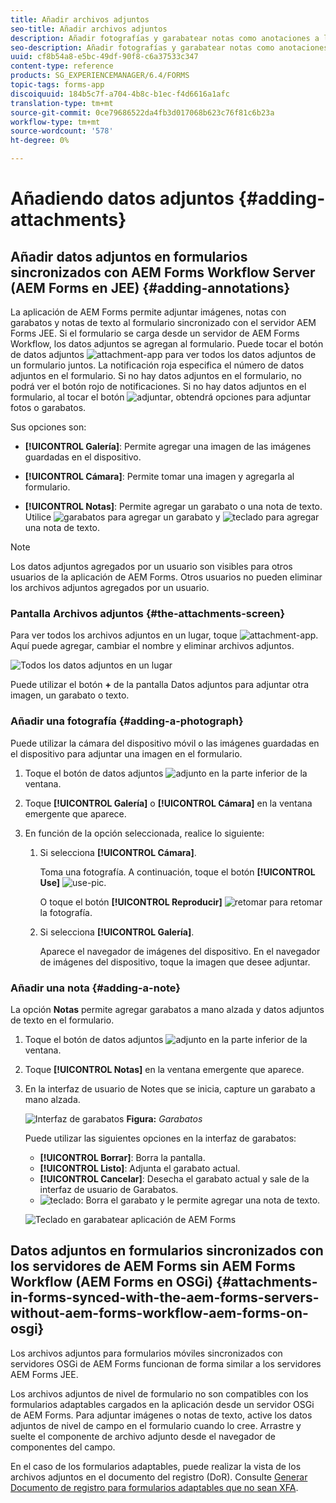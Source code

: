 ```yaml
---
title: Añadir archivos adjuntos
seo-title: Añadir archivos adjuntos
description: Añadir fotografías y garabatear notas como anotaciones a la tarea en la aplicación de AEM Forms
seo-description: Añadir fotografías y garabatear notas como anotaciones a la tarea en la aplicación de AEM Forms
uuid: cf8b54a8-e5bc-49df-90f8-c6a37533c347
content-type: reference
products: SG_EXPERIENCEMANAGER/6.4/FORMS
topic-tags: forms-app
discoiquuid: 184b5c7f-a704-4b8c-b1ec-f4d6616a1afc
translation-type: tm+mt
source-git-commit: 0ce79686522da4fb3d017068b623c76f81c6b23a
workflow-type: tm+mt
source-wordcount: '578'
ht-degree: 0%

---
```



# Añadiendo datos adjuntos {#adding-attachments}

## Añadir datos adjuntos en formularios sincronizados con AEM Forms Workflow Server (AEM Forms en JEE) {#adding-annotations}

La aplicación de AEM Forms permite adjuntar imágenes, notas con garabatos y notas de texto al formulario sincronizado con el servidor AEM Forms JEE. Si el formulario se carga desde un servidor de AEM Forms Workflow, los datos adjuntos se agregan al formulario. Puede tocar el botón de datos adjuntos ![attachment-app](assets/attachments-app.png) para ver todos los datos adjuntos de un formulario juntos. La notificación roja especifica el número de datos adjuntos en el formulario. Si no hay datos adjuntos en el formulario, no podrá ver el botón rojo de notificaciones. Si no hay datos adjuntos en el formulario, al tocar el botón ![adjuntar](assets/attch.png), obtendrá opciones para adjuntar fotos o garabatos.

Sus opciones son:

* **[!UICONTROL Galería]**: Permite agregar una imagen de las imágenes guardadas en el dispositivo.

* **[!UICONTROL Cámara]**: Permite tomar una imagen y agregarla al formulario.

* **[!UICONTROL Notas]**: Permite agregar un garabato o una nota de texto. Utilice ![garabatos](assets/scribble.png) para agregar un garabato y ![teclado](assets/keyboard.png) para agregar una nota de texto.

>[!NOTE]
>
>Los datos adjuntos agregados por un usuario son visibles para otros usuarios de la aplicación de AEM Forms. Otros usuarios no pueden eliminar los archivos adjuntos agregados por un usuario.


### Pantalla Archivos adjuntos {#the-attachments-screen}

Para ver todos los archivos adjuntos en un lugar, toque ![attachment-app](assets/attachments-app.png). Aquí puede agregar, cambiar el nombre y eliminar archivos adjuntos.

![Todos los datos adjuntos en un lugar](assets/attachments-screen.png)

Puede utilizar el botón **+** de la pantalla Datos adjuntos para adjuntar otra imagen, un garabato o texto.

### Añadir una fotografía {#adding-a-photograph}

Puede utilizar la cámara del dispositivo móvil o las imágenes guardadas en el dispositivo para adjuntar una imagen en el formulario.

1. Toque el botón de datos adjuntos ![adjunto](assets/attch.png) en la parte inferior de la ventana.
1. Toque **[!UICONTROL Galería]** o **[!UICONTROL Cámara]** en la ventana emergente que aparece.
1. En función de la opción seleccionada, realice lo siguiente:

   1. Si selecciona **[!UICONTROL Cámara]**.

      Toma una fotografía. A continuación, toque el botón **[!UICONTROL Use]** ![use-pic](assets/use-pic.png).

      O toque el botón **[!UICONTROL Reproducir]** ![retomar](assets/retake.png) para retomar la fotografía.

   1. Si selecciona **[!UICONTROL Galería]**.

      Aparece el navegador de imágenes del dispositivo. En el navegador de imágenes del dispositivo, toque la imagen que desee adjuntar.

### Añadir una nota {#adding-a-note}

La opción **Notas** permite agregar garabatos a mano alzada y datos adjuntos de texto en el formulario.

1. Toque el botón de datos adjuntos ![adjunto](assets/attch.png) en la parte inferior de la ventana.
1. Toque **[!UICONTROL Notas]** en la ventana emergente que aparece.
1. En la interfaz de usuario de Notes que se inicia, capture un garabato a mano alzada.

   ![Interfaz de garabatos](assets/scribble-ui.png)
   **Figura:** *Garabatos*

   Puede utilizar las siguientes opciones en la interfaz de garabatos:

   * **[!UICONTROL Borrar]**: Borra la pantalla.
   * **[!UICONTROL Listo]**: Adjunta el garabato actual.
   * **[!UICONTROL Cancelar]**: Desecha el garabato actual y sale de la interfaz de usuario de Garabatos.
   * ![teclado](assets/keyboard.png): Borra el garabato y le permite agregar una nota de texto.

   ![Teclado en garabatear aplicación de AEM Forms](assets/keyboard-inapp.png)

## Datos adjuntos en formularios sincronizados con los servidores de AEM Forms sin AEM Forms Workflow (AEM Forms en OSGi) {#attachments-in-forms-synced-with-the-aem-forms-servers-without-aem-forms-workflow-aem-forms-on-osgi}

Los archivos adjuntos para formularios móviles sincronizados con servidores OSGi de AEM Forms funcionan de forma similar a los servidores AEM Forms JEE.

Los archivos adjuntos de nivel de formulario no son compatibles con los formularios adaptables cargados en la aplicación desde un servidor OSGi de AEM Forms. Para adjuntar imágenes o notas de texto, active los datos adjuntos de nivel de campo en el formulario cuando lo cree. Arrastre y suelte el componente de archivo adjunto desde el navegador de componentes del campo.

En el caso de los formularios adaptables, puede realizar la vista de los archivos adjuntos en el documento del registro (DoR). Consulte [Generar Documento de registro para formularios adaptables que no sean XFA](/help/forms/using/generate-document-of-record-for-non-xfa-based-adaptive-forms.md).
